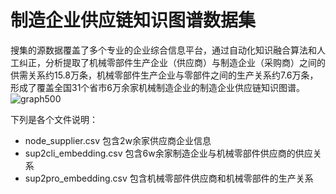 #  制造企业供应链知识图谱数据集
搜集的源数据覆盖了多个专业的企业综合信息平台，通过自动化知识融合算法和人工纠正，分析提取了机械零部件生产企业（供应商）与制造企业（采购商）之间的供需关系约15.8万条，机械零部件生产企业与零部件之间的生产关系约7.6万条，形成了覆盖全国31个省市6万余家机械制造企业的制造企业供应链知识图谱。
![graph500](https://github.com/hello-world-anthony/Supply-chain-network/assets/45258838/2c012762-c9a8-482e-985b-ddb0df7f0a73)


下列是各个文件说明：
- node_supplier.csv 包含2w余家供应商企业信息
- sup2cli_embedding.csv 包含6w余家制造企业与机械零部件供应商的供应关系
- sup2pro_embedding.csv 包含机械零部件供应商和机械零部件的生产关系
